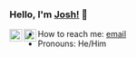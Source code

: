 ### Hello, I'm [Josh!](https://joshbouy.github.io/) 👋

<a href="https://www.linkedin.com/in/joshua-baylasy/">
  <img align="left" alt="Josh's Linkdein" width="22px" src="https://cdn.jsdelivr.net/npm/simple-icons@v3/icons/linkedin.svg" />
</a>

<a href="https://github.com/joshbouy">
  <img align="left" alt="Josh's Github" width="22px" src="https://cdn.jsdelivr.net/npm/simple-icons@v3/icons/github.svg" />
</a>

- How to reach me: [email](mailto:joshua@baylasy.com) 
- Pronouns: He/Him
